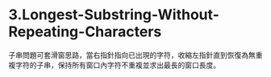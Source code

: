 # 3.Longest-Substring-Without-Repeating-Characters

子串問題可套滑窗思路，當右指針指向已出現的字符，收縮左指針直到恢復為無重複字符的子串，保持所有窗口內字符不重複並求出最長的窗口長度。
